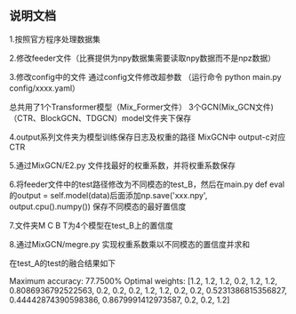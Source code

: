 ## 说明文档

1.按照官方程序处理数据集

2.修改feeder文件（比赛提供为npy数据集需要读取npy数据而不是npz数据）

3.修改config中的文件 通过config文件修改超参数 （运行命令 python main.py  config/xxxx.yaml）

总共用了1个Transformer模型（Mix_Former文件） 3个GCN(Mix_GCN文件)（CTR、BlockGCN、TDGCN）model文件夹下保存

4.output系列文件夹为模型训练保存日志及权重的路径  MixGCN中 output-c对应CTR 

5.通过MixGCN/E2.py 文件找最好的权重系数，并将权重系数保存

6.将feeder文件中的test路径修改为不同模态的test_B，然后在main.py  def eval的output = self.model(data)后面添加np.save('xxx.npy', output.cpu().numpy()) 保存不同模态的最好置信度

7.文件夹M C B T为4个模型在test_B上的置信度

8.通过MixGCN/megre.py 实现权重系数乘以不同模态的置信度并求和

在test_A的test的融合结果如下

Maximum accuracy: 77.7500%
Optimal weights: [1.2, 1.2, 1.2, 0.2, 1.2, 1.2, 0.8086936792522563, 0.2, 0.2, 0.2, 1.2, 1.2, 0.2, 0.2, 0.5231386815356827, 0.44442874390598386, 0.8679991412973587, 0.2, 0.2, 1.2]